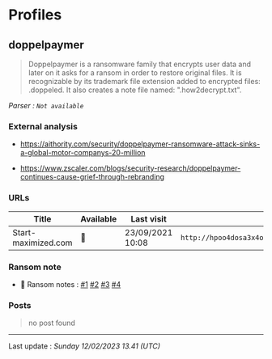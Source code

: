 # Profiles

## **doppelpaymer**

> Doppelpaymer is a ransomware family that encrypts user data and later on it asks for a ransom in order to restore original files. It is recognizable by its trademark file extension added to encrypted files: .doppeled. It also creates a note file named: ".how2decrypt.txt".

_Parser : `Not available`_

### External analysis
- https://aithority.com/security/doppelpaymer-ransomware-attack-sinks-a-global-motor-companys-20-million

- https://www.zscaler.com/blogs/security-research/doppelpaymer-continues-cause-grief-through-rebranding

### URLs
| Title | Available | Last visit | fqdn | Screenshot 
|---|---|---|---|---|
| Start-maximized.com | 🔴 | 23/09/2021 10:08 | `http://hpoo4dosa3x4ognfxpqcrjwnsigvslm7kv6hvmhh2yqczaxy3j6qnwad.onion` | ❌ | 


### Ransom note
* 📝 Ransom notes :  <a href="/ransomware_notes/doppelpaymer/doppelpaymer1.txt" target=_blank>#1</a>  <a href="/ransomware_notes/doppelpaymer/doppelpaymer2.txt" target=_blank>#2</a>  <a href="/ransomware_notes/doppelpaymer/doppelpaymer3.txt" target=_blank>#3</a>  <a href="/ransomware_notes/doppelpaymer/doppelpaymer4.txt" target=_blank>#4</a> 

### Posts

> no post found


 --- 


Last update : _Sunday 12/02/2023 13.41 (UTC)_
